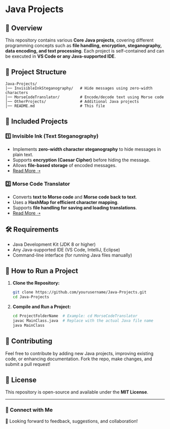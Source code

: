 # Java Projects

## 📌 Overview
This repository contains various **Core Java projects**, covering different programming concepts such as **file handling, encryption, steganography, data encoding, and text processing**. Each project is self-contained and can be executed in **VS Code or any Java-supported IDE**.

## 📂 Project Structure
```
Java-Projects/
│── InvisibleInkSteganography/   # Hide messages using zero-width characters
│── MorseCodeTranslator/         # Encode/decode text using Morse code
│── OtherProjects/               # Additional Java projects
│── README.md                    # This file
```

## 🚀 Included Projects
### 1️⃣ **Invisible Ink (Text Steganography)**
- Implements **zero-width character steganography** to hide messages in plain text.
- Supports **encryption (Caesar Cipher)** before hiding the message.
- Allows **file-based storage** of encoded messages.
- [Read More ➝](InvisibleInkSteganography/README.md)

### 2️⃣ **Morse Code Translator**
- Converts **text to Morse code** and **Morse code back to text**.
- Uses a **HashMap for efficient character mapping**.
- Supports **file handling for saving and loading translations**.
- [Read More ➝](MorseCodeTranslator/README.md)

## 🛠 Requirements
- Java Development Kit (JDK 8 or higher)
- Any Java-supported IDE (VS Code, IntelliJ, Eclipse)
- Command-line interface (for running Java files manually)

## 📜 How to Run a Project
1. **Clone the Repository:**
   ```sh
   git clone https://github.com/yourusername/Java-Projects.git
   cd Java-Projects
   ```
2. **Compile and Run a Project:**
   ```sh
   cd ProjectFolderName  # Example: cd MorseCodeTranslator
   javac MainClass.java  # Replace with the actual Java file name
   java MainClass
   ```

## 🤝 Contributing
Feel free to contribute by adding new Java projects, improving existing code, or enhancing documentation. Fork the repo, make changes, and submit a pull request!

## 📜 License
This repository is open-source and available under the **MIT License**.

---
### 🔗 Connect with Me
🚀 Looking forward to feedback, suggestions, and collaboration!

